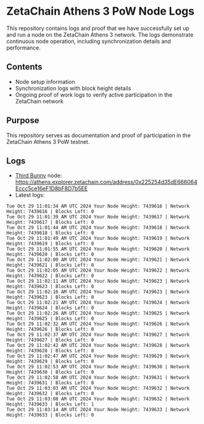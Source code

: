 # ZetaChain Athens 3 PoW Node Logs
This repository contains logs and proof that we have successfully set up and run a node on the ZetaChain Athens 3 network. The logs demonstrate continuous node operation, including synchronization details and performance.

## Contents
- Node setup information
- Synchronization logs with block height details
- Ongoing proof of work logs to verify active participation in the ZetaChain network

## Purpose
This repository serves as documentation and proof of participation in the ZetaChain Athens 3 PoW testnet.

## Logs

- [Third Bunny](https://thirdbunny.xyz/) node: https://athens.explorer.zetachain.com/address/0x225254d35dE666064Eccc5ce16eF1D8bF8D7b5EE
- Latest logs:
```
Tue Oct 29 11:01:34 AM UTC 2024 Your Node Height: 7439616 | Network Height: 7439616 | Blocks Left: 0
Tue Oct 29 11:01:39 AM UTC 2024 Your Node Height: 7439617 | Network Height: 7439617 | Blocks Left: 0
Tue Oct 29 11:01:44 AM UTC 2024 Your Node Height: 7439618 | Network Height: 7439618 | Blocks Left: 0
Tue Oct 29 11:01:49 AM UTC 2024 Your Node Height: 7439619 | Network Height: 7439619 | Blocks Left: 0
Tue Oct 29 11:01:55 AM UTC 2024 Your Node Height: 7439620 | Network Height: 7439620 | Blocks Left: 0
Tue Oct 29 11:02:00 AM UTC 2024 Your Node Height: 7439621 | Network Height: 7439621 | Blocks Left: 0
Tue Oct 29 11:02:05 AM UTC 2024 Your Node Height: 7439622 | Network Height: 7439622 | Blocks Left: 0
Tue Oct 29 11:02:11 AM UTC 2024 Your Node Height: 7439623 | Network Height: 7439623 | Blocks Left: 0
Tue Oct 29 11:02:16 AM UTC 2024 Your Node Height: 7439623 | Network Height: 7439623 | Blocks Left: 0
Tue Oct 29 11:02:21 AM UTC 2024 Your Node Height: 7439624 | Network Height: 7439624 | Blocks Left: 0
Tue Oct 29 11:02:26 AM UTC 2024 Your Node Height: 7439625 | Network Height: 7439625 | Blocks Left: 0
Tue Oct 29 11:02:32 AM UTC 2024 Your Node Height: 7439626 | Network Height: 7439626 | Blocks Left: 0
Tue Oct 29 11:02:37 AM UTC 2024 Your Node Height: 7439627 | Network Height: 7439627 | Blocks Left: 0
Tue Oct 29 11:02:42 AM UTC 2024 Your Node Height: 7439628 | Network Height: 7439628 | Blocks Left: 0
Tue Oct 29 11:02:47 AM UTC 2024 Your Node Height: 7439629 | Network Height: 7439629 | Blocks Left: 0
Tue Oct 29 11:02:53 AM UTC 2024 Your Node Height: 7439630 | Network Height: 7439630 | Blocks Left: 0
Tue Oct 29 11:02:58 AM UTC 2024 Your Node Height: 7439631 | Network Height: 7439631 | Blocks Left: 0
Tue Oct 29 11:03:03 AM UTC 2024 Your Node Height: 7439632 | Network Height: 7439632 | Blocks Left: 0
Tue Oct 29 11:03:08 AM UTC 2024 Your Node Height: 7439632 | Network Height: 7439633 | Blocks Left: 1
Tue Oct 29 11:03:14 AM UTC 2024 Your Node Height: 7439633 | Network Height: 7439633 | Blocks Left: 0
```
